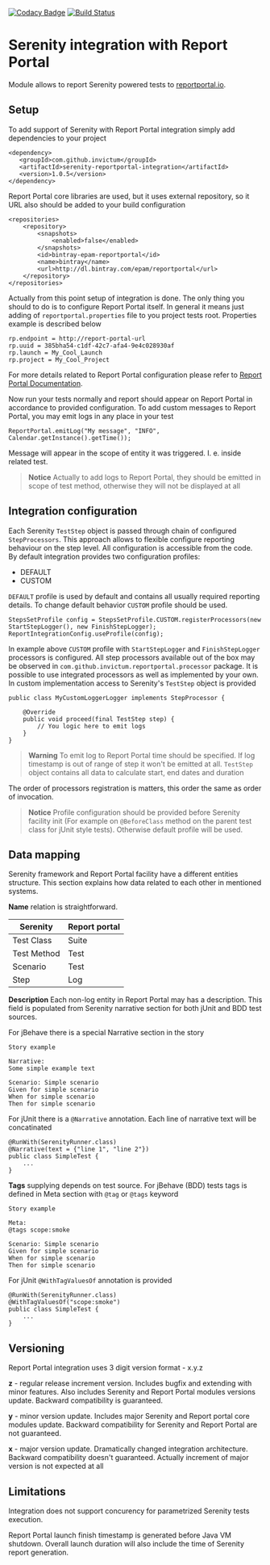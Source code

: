 [![Codacy Badge](https://api.codacy.com/project/badge/Grade/25f54d5b5d4a4ee083b5b2a969380b80)](https://www.codacy.com/app/zim182/serenity-reportportal-integration?utm_source=github.com&amp;utm_medium=referral&amp;utm_content=Invictum/serenity-reportportal-integration&amp;utm_campaign=Badge_Grade)
[![Build Status](https://travis-ci.org/Invictum/serenity-reportportal-integration.svg?branch=develop)](https://travis-ci.org/Invictum/serenity-reportportal-integration)

Serenity integration with Report Portal
=======================================

Module allows to report Serenity powered tests to [reportportal.io](http://reportportal.io).

Setup
-------------
To add support of Serenity with Report Portal integration simply add dependencies to your project
```
<dependency>
   <groupId>com.github.invictum</groupId>
   <artifactId>serenity-reportportal-integration</artifactId>
   <version>1.0.5</version>
</dependency>
```
Report Portal core libraries are used, but it uses external repository, so it URL also should be added to your build configuration
```
<repositories>
    <repository>
        <snapshots>
            <enabled>false</enabled>
        </snapshots>
        <id>bintray-epam-reportportal</id>
        <name>bintray</name>
        <url>http://dl.bintray.com/epam/reportportal</url>
    </repository>
</repositories>
```
Actually from this point setup of integration is done. The only thing you should to do is to configure Report Portal itself. In general it means just adding of `reportportal.properties` file to you project tests root. Properties example is described below
```
rp.endpoint = http://report-portal-url
rp.uuid = 385bha54-c1df-42c7-afa4-9e4c028930af
rp.launch = My_Cool_Launch
rp.project = My_Cool_Project
```
For more details related to Report Portal configuration please refer to [Report Portal Documentation](http://reportportal.io/docs/JVM-based-clients-configuration).

Now run your tests normally and report should appear on Report Portal in accordance to provided configuration. To add custom messages to Report Portal, you may emit logs in any place in your test
```
ReportPortal.emitLog("My message", "INFO", Calendar.getInstance().getTime());
```
Message will appear in the scope of entity it was triggered. I. e. inside related test.
> **Notice**
> Actually to add logs to Report Portal, they should be emitted in scope of test method, otherwise they will not be displayed at all

Integration configuration
-------------

Each Serenity `TestStep` object is passed through chain of configured `StepProcessors`. This approach allows to flexible configure reporting behaviour on the step level. All configuration is accessible from the code. By default integration provides two configuration profiles:

- DEFAULT
- CUSTOM

`DEFAULT` profile is used by default and contains all usually required reporting details. To change default behavior `CUSTOM` profile should be used.
```
StepsSetProfile config = StepsSetProfile.CUSTOM.registerProcessors(new StartStepLogger(), new FinishStepLogger);
ReportIntegrationConfig.useProfile(config);
```
In example above `CUSTOM` profile with `StartStepLogger` and `FinishStepLogger` processors is configured. All step processors available out of the box may be observed in `com.github.invictum.reportportal.processor` package.
It is possible to use integrated processors as well as implemented by your own. In custom implementation access to Serenity's `TestStep` object is provided
```
public class MyCustomLoggerLogger implements StepProcessor {

    @Override
    public void proceed(final TestStep step) {
        // You logic here to emit logs
    }
}
```
> **Warning**
To emit log to Report Portal time should be specified. If log timestamp is out of range of step it won't be emitted at all. `TestStep` object contains all data to calculate start, end dates and duration

The order of processors registration is matters, this order the same as order of invocation.

> **Notice**
Profile configuration should be provided before Serenity facility init (For example on `@BeforeClass` method on the parent test class for jUnit style tests). Otherwise default profile will be used.

Data mapping
-------------

Serenity framework and Report Portal facility have a different entities structure. This section explains how data related to each other in mentioned systems.

**Name** relation is straightforward.

 Serenity   | Report portal
------------|---------------
Test Class  | Suite
Test Method | Test
Scenario    | Test
Step        | Log

**Description** Each non-log entity in Report Portal may has a description. This field is populated from Serenity narrative section for both jUnit and BDD test sources.

For jBehave there is a special Narrative section in the story
```
Story example

Narrative:
Some simple example text

Scenario: Simple scenario
Given for simple scenario
When for simple scenario
Then for simple scenario
```

For jUnit there is a `@Narrative` annotation. Each line of narrative text will be concatinated
```
@RunWith(SerenityRunner.class)
@Narrative(text = {"line 1", "line 2"})
public class SimpleTest {
    ...
}
```

**Tags** supplying depends on test source.
For jBehave (BDD) tests tags is defined in Meta section with `@tag` or `@tags` keyword
```
Story example

Meta:
@tags scope:smoke

Scenario: Simple scenario
Given for simple scenario
When for simple scenario
Then for simple scenario
```

For jUnit `@WithTagValuesOf` annotation is provided
```
@RunWith(SerenityRunner.class)
@WithTagValuesOf("scope:smoke")
public class SimpleTest {
    ...
}
```

Versioning
----------
Report Portal integration uses 3 digit version format - x.y.z

**z** - regular release increment version. Includes bugfix and extending with minor features. Also includes Serenity and Report Portal modules versions update. Backward compatibility is guaranteed.

**y** - minor version update. Includes major Serenity and Report portal core modules update. Backward compatibility for Serenity and Report Portal are not guaranteed.

**x** - major version update. Dramatically changed integration architecture. Backward compatibility doesn't guaranteed. Actually increment of major version is not expected at all

Limitations
-------------
Integration does not support concurency for parametrized Serenity tests execution.

Report Portal launch finish timestamp is generated before Java VM shutdown. Overall launch duration will also include the time of Serenity report generation.
